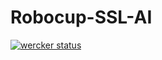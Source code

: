 # Robocup-SSL-AI
[![wercker status](https://app.wercker.com/status/6a94819193d27cfcf3b7b2a14db0ffbb/s/master "wercker status")](https://app.wercker.com/project/byKey/6a94819193d27cfcf3b7b2a14db0ffbb)
